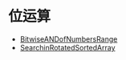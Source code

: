 # **位运算**

* [BitwiseANDofNumbersRange](./BitwiseANDofNumbersRange.md)
* [SearchinRotatedSortedArray](./SearchinRotatedSortedArray.md) 